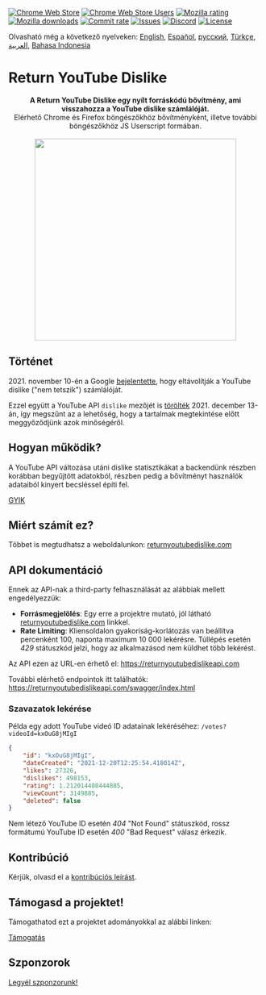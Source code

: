 [![Chrome Web Store](https://img.shields.io/chrome-web-store/stars/gebbhagfogifgggkldgodflihgfeippi?label=Chrome%20Rating&style=flat&logo=google)](https://chromewebstore.google.com/detail/return-youtube-dislike/gebbhagfogifgggkldgodflihgfeippi)
[![Chrome Web Store Users](https://img.shields.io/chrome-web-store/users/gebbhagfogifgggkldgodflihgfeippi?label=Chrome%20Users&style=flat&logo=google)](https://chromewebstore.google.com/detail/return-youtube-dislike/gebbhagfogifgggkldgodflihgfeippi)
[![Mozilla rating](https://img.shields.io/amo/stars/return-youtube-dislikes?label=Firefox%20Rating&style=flat&logo=firefox)](https://addons.mozilla.org/en-US/firefox/addon/return-youtube-dislikes/)
[![Mozilla downloads](https://img.shields.io/amo/users/return-youtube-dislikes?label=Firefox%20Users&style=flat&logo=firefox)](https://addons.mozilla.org/en-US/firefox/addon/return-youtube-dislikes/)
[![Commit rate](https://img.shields.io/github/commit-activity/m/Anarios/return-youtube-dislike?label=Commits&style=flat)](https://github.com/Anarios/return-youtube-dislike/commits/main)
[![Issues](https://img.shields.io/github/issues/Anarios/return-youtube-dislike?style=flat&label=Issues)](https://github.com/Anarios/return-youtube-dislike/issues)
[![Discord](https://img.shields.io/discord/909435648170160229?label=Discord&style=flat&logo=discord)](https://discord.gg/UMxyMmCgfF)
[![License](https://img.shields.io/badge/License-GPLv3-blue.svg?style=flat)](https://github.com/Anarios/return-youtube-dislike/blob/main/LICENSE)

Olvasható még a következő nyelveken: [English](README.md), [Español](READMEes.md), [русский](READMEru.md), [Türkçe](READMEtr.md), [العربية](READMEar.md), [Bahasa Indonesia](READMEid.md)

# Return YouTube Dislike

<p align="center">
    <b>A Return YouTube Dislike egy nyílt forráskódú bővítmény, ami visszahozza a YouTube dislike számlálóját.</b><br>
    Elérhető Chrome és Firefox böngészőkhöz bővítményként, illetve további böngészőkhöz JS Userscript formában.<br><br>
    <img width="400px" src="https://user-images.githubusercontent.com/18729296/141743755-2be73297-250e-4cd1-ac93-8978c5a39d10.png"/>
</p>

## Történet

2021\. november 10-én a Google [bejelentette](https://blog.youtube/news-and-events/update-to-youtube/), hogy eltávolítják a YouTube dislike ("nem tetszik") számlálóját.

Ezzel együtt a YouTube API `dislike` mezőjét is [törölték](https://support.google.com/youtube/thread/134791097/update-to-youtube-dislike-counts) 2021. december 13-án, így megszűnt az a lehetőség, hogy a tartalmak megtekintése előtt meggyőződjünk azok minőségéről.

## Hogyan működik?

A YouTube API változása utáni dislike statisztikákat a backendünk részben korábban begyűjtött adatokból, részben pedig a bővítményt használók adataiból kinyert becsléssel építi fel.

[GYIK](https://github.com/Anarios/return-youtube-dislike/blob/main/Docs/FAQ.md)

## Miért számít ez?

Többet is megtudhatsz a weboldalunkon: [returnyoutubedislike.com](https://www.returnyoutubedislike.com/)

## API dokumentáció

Ennek az API-nak a third-party felhasználását az alábbiak mellett engedélyezzük:

-   **Forrásmegjelölés**: Egy erre a projektre mutató, jól látható [returnyoutubedislike.com](https://returnyoutubedislike.com/) linkkel.
-   **Rate Limiting**: Kliensoldalon gyakoriság-korlátozás van beállítva percenként 100, naponta maximum 10 000 lekérésre. Túllépés esetén _429_ státuszkód jelzi, hogy az alkalmazásod nem küldhet több lekérést.

Az API ezen az URL-en érhető el:
https://returnyoutubedislikeapi.com

További elérhető endpointok itt találhatók:
https://returnyoutubedislikeapi.com/swagger/index.html

### Szavazatok lekérése

Példa egy adott YouTube videó ID adatainak lekéréséhez:
`/votes?videoId=kxOuG8jMIgI`

```json
{
    "id": "kxOuG8jMIgI",
    "dateCreated": "2021-12-20T12:25:54.418014Z",
    "likes": 27326,
    "dislikes": 498153,
    "rating": 1.212014408444885,
    "viewCount": 3149885,
    "deleted": false
}
```

Nem létező YouTube ID esetén _404_ "Not Found" státuszkód, rossz formátumú YouTube ID esetén _400_ "Bad Request" válasz érkezik.

<!---
## API dokumentáció

Az összes dokumentáció elolvasható a weboldalunkon.
[https://returnyoutubedislike.com/documentation/](https://returnyoutubedislike.com/documentation/) -->

## Kontribúció

Kérjük, olvasd el a [kontribúciós leírást](https://github.com/Anarios/return-youtube-dislike/blob/main/CONTRIBUTING.md).

## Támogasd a projektet!

Támogathatod ezt a projektet adományokkal az alábbi linken:

[Támogatás](https://returnyoutubedislike.com/donate)

## Szponzorok



[Legyél szponzorunk!](https://www.patreon.com/join/returnyoutubedislike/checkout?rid=8008601)
